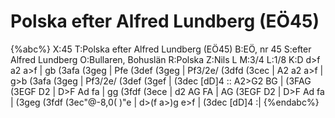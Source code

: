 # Polska efter Alfred Lundberg (EÖ45)

{%abc%}
X:45
T:Polska efter Alfred Lundberg (EÖ45)
B:EÖ, nr 45
S:efter Alfred Lundberg
O:Bullaren, Bohuslän
R:Polska
Z:Nils L
M:3/4
L:1/8
K:D
d>f   a2   a>f | gb    (3afa (3geg  | Pfe     (3def (3geg | Pf3/2e/ (3dfd (3cec           |
A2    a2   a>f | g>b   (3afa (3geg  | Pf3/2e/ (3def (3gef | (3dec   [dD]4                 ::
A2>G2 BG       | (3FAG (3EGF D2     | D>F     Ad fa       | gg      (3fdf (3ece           |
d2    AG   FA  | AG    (3EGF D2     | D>F     Ad fa       | (3geg   (3fdf (3ec"@-8,0(   )"e |
d>(f  a>)g e>f | (3dec [dD]4       :|
{%endabc%}
